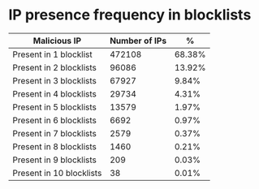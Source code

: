 # IP presence frequency in blocklists
| Malicious IP | Number of IPs | % |
|----|----|----|
| Present in 1 blocklist | 472108 | 68.38% |
| Present in 2 blocklists | 96086 | 13.92% |
| Present in 3 blocklists | 67927 | 9.84% |
| Present in 4 blocklists | 29734 | 4.31% |
| Present in 5 blocklists | 13579 | 1.97% |
| Present in 6 blocklists | 6692 | 0.97% |
| Present in 7 blocklists | 2579 | 0.37% |
| Present in 8 blocklists | 1460 | 0.21% |
| Present in 9 blocklists | 209 | 0.03% |
| Present in 10 blocklists | 38 | 0.01% |
